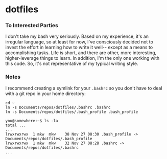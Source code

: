 # dotfiles

### To Interested Parties

I don't take my bash very seriously. Based on my experience, it's an irregular language, so at least for now, I've consciously decided not to invest the effort in learning how to write it well-- except as a means to accomplishing tasks. Life is short, and there are other, more interesting, higher-leverage things to learn. In addition, I'm the only one working with this code. So, it's not representative of my typical writing style.

### Notes

I recommend creating a symlink for your `.bashrc` so you don't have to deal with a git repo in your home directory:

```
cd ~
ln -s Documents/repos/dotfiles/.bashrc .bashrc
ln -s Documents/repos/dotfiles/.bash_profile .bash_profile
```

```
you@somewhere:~$ ls -la
total ...
...
lrwxrwxrwx  1 mkw  mkw    38 Nov 27 08:30 .bash_profile -> Documents/repos/dotfiles/.bash_profile
lrwxrwxrwx  1 mkw  mkw    32 Nov 27 08:28 .bashrc -> Documents/repos/dotfiles/.bashrc
...
```
